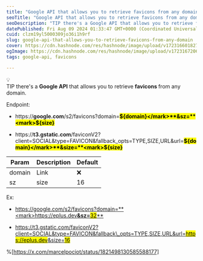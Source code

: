 ```yaml
---
title: "Google API that allows you to retrieve favicons from any domain"
seoTitle: "Google API that allows you to retrieve favicons from any domain"
seoDescription: "TIP there's a Google API that allows you to retrieve favicons from any domain."
datePublished: Fri Aug 09 2024 01:33:47 GMT+0000 (Coordinated Universal Time)
cuid: clzm19yl5000309jo36i1h9rf
slug: google-api-that-allows-you-to-retrieve-favicons-from-any-domain
cover: https://cdn.hashnode.com/res/hashnode/image/upload/v1723166018270/5451f965-b854-4873-a2fd-62c98f162a81.jpeg
ogImage: https://cdn.hashnode.com/res/hashnode/image/upload/v1723167206253/4981e37d-a4c5-414b-8c69-62d8b415b669.jpeg
tags: google-api, favicons

---
```


<div data-node-type="callout">
<div data-node-type="callout-emoji">💡</div>
<div data-node-type="callout-text">TIP there's a <strong>Google API</strong> that allows you to retrieve <strong>favicons </strong>from any domain.</div>
</div>

Endpoint:

* https://[**g**](http://google.com/s2/favicons?do)**oogle.com**/s2/favicons?domain=**<mark>${domain}</mark>**&sz=**<mark>${size}</mark>**
    
* https://**t3.gstatic.com**/faviconV2?client=SOCIAL&type=FAVICON&fallback\_opts=TYPE,SIZE,URL&url=**<mark>${domain}</mark>**&size=**<mark>${size}</mark>**
    

| Param | Description | Default |
| --- | --- | --- |
| domain | Link | ❌ |
| sz | size | 16 |

Ex:

* [https://google.com/s2/favicons?domain=**<mark>https://eplus.dev</mark>**&sz=**<mark>32</mark>**](https://google.com/s2/favicons?domain=https://eplus.dev&sz=32)
    
* [https://t3.gstatic.com/faviconV2?client=SOCIAL&type=FAVICON&fallback\_opts=TYPE,SIZE,URL&url=<mark>https://eplus.dev</mark>&size=<mark>16</mark>](https://t3.gstatic.com/faviconV2?client=SOCIAL&type=FAVICON&fallback_opts=TYPE,SIZE,URL&url=https://eplus.dev&size=16)
    

%[https://x.com/marcelpociot/status/1821498130585588177]